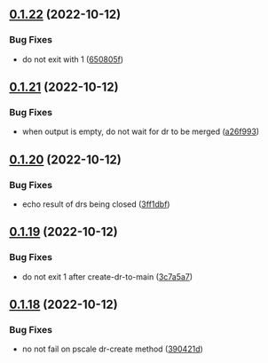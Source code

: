 ## [0.1.22](https://github.com/Open-Study-College/osc/compare/v0.1.21...v0.1.22) (2022-10-12)


### Bug Fixes

* do not exit with 1 ([650805f](https://github.com/Open-Study-College/osc/commit/650805f9a5c80a3fb3667cd9fad2c12d37e278de))



## [0.1.21](https://github.com/Open-Study-College/osc/compare/v0.1.20...v0.1.21) (2022-10-12)


### Bug Fixes

* when output is empty, do not wait for dr to be merged ([a26f993](https://github.com/Open-Study-College/osc/commit/a26f993a120dacad0bc7c052ddaeb98bed5560b6))



## [0.1.20](https://github.com/Open-Study-College/osc/compare/v0.1.19...v0.1.20) (2022-10-12)


### Bug Fixes

* echo result of drs being closed ([3ff1dbf](https://github.com/Open-Study-College/osc/commit/3ff1dbf13712754effa49a16976c72e4fbdac7bb))



## [0.1.19](https://github.com/Open-Study-College/osc/compare/v0.1.18...v0.1.19) (2022-10-12)


### Bug Fixes

* do not exit 1 after create-dr-to-main ([3c7a5a7](https://github.com/Open-Study-College/osc/commit/3c7a5a78de5141e18feaf248c986e360b39720d5))



## [0.1.18](https://github.com/Open-Study-College/osc/compare/v0.1.17...v0.1.18) (2022-10-12)


### Bug Fixes

* no not fail on pscale dr-create method ([390421d](https://github.com/Open-Study-College/osc/commit/390421d9580b2a058fc9d36403114d43ad256dab))



